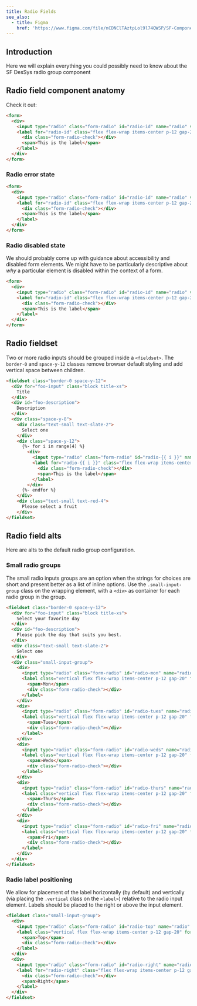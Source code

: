 ```yaml
---
title: Radio Fields
see_also:
  - title: Figma
    href: 'https://www.figma.com/file/nCDNClTAztpLol9l74QWSP/SF-Components?node-id=3861%3A3791'
---
```


## Introduction

Here we will explain everything you could possibly need to know about the SF DesSys radio group component

## Radio field component anatomy

Check it out:

```html highlight="(form-radio[-\w]*|radio-id)"
<form>
  <div>
    <input type="radio" class="form-radio" id="radio-id" name="radio" value="radio">
    <label for="radio-id" class="flex flex-wrap items-center p-12 gap-20">
      <div class="form-radio-check"></div>
      <span>This is the label</span>
    </label>
  </div>
</form>
```

### Radio error state

```html highlight="required"
<form>
  <div>
    <input type="radio" class="form-radio" id="radio-id" name="radio" value="radio" required>
    <label for="radio-id" class="flex flex-wrap items-center p-12 gap-20">
      <div class="form-radio-check"></div>
      <span>This is the label</span>
    </label>
  </div>
</form>
```

### Radio disabled state

We should probably come up with guidance about accessibility and disabled form elements. We might have to be particularly descriptive about _why_ a particular element is disabled within the context of a form.

```html highlight="disabled"
<form>
  <div>
    <input type="radio" class="form-radio" id="radio-id" name="radio" value="radio" disabled>
    <label for="radio-id" class="flex flex-wrap items-center p-12 gap-20">
      <div class="form-radio-check"></div>
      <span>This is the label</span>
    </label>
  </div>
</form>
```

## Radio fieldset

Two or more radio inputs should be grouped inside a `<fieldset>`. The `border-0` and `space-y-12` classes remove browser default styling and add vertical space between children.

```html
<fieldset class="border-0 space-y-12">
  <div for="foo-input" class="block title-xs">
    Title 
  </div>
  <div id="foo-description">
    Description
  </div>
  <div class="space-y-8">
    <div class="text-small text-slate-2">
      Select one
    </div>
    <div class="space-y-12">
      {%- for i in range(4) %}
        <div>
          <input type="radio" class="form-radio" id="radio-{{ i }}" name="radio" value="radio">
          <label for="radio-{{ i }}" class="flex flex-wrap items-center p-12 gap-20">
            <div class="form-radio-check"></div>
            <span>This is the label</span>
          </label>
        </div>
      {%- endfor %}
    </div>
    <div class="text-small text-red-4">
      Please select a fruit
    </div>
</fieldset>
```

## Radio field alts

Here are alts to the default radio group configuration.

### Small radio groups

The small radio inputs groups are an option when the strings for choices are short and present better as a list of inline options. Use the `.small-input-group` class on the wrapping element, with a `<div>` as container for each radio group in the group.

```html highlight="small-input-group"
<fieldset class="border-0 space-y-12">
  <div for="foo-input" class="block title-xs">
    Select your favorite day
  </div>
  <div id="foo-description">
    Please pick the day that suits you best.
  </div>
  <div class="text-small text-slate-2">
    Select one
  </div>
  <div class="small-input-group">
    <div>
      <input type="radio" class="form-radio" id="radio-mon" name="radio" value="radio">
      <label class="vertical flex flex-wrap items-center p-12 gap-20" for="radio-mon">
        <span>Mon</span>
        <div class="form-radio-check"></div>
      </label>
    </div>
    <div>
      <input type="radio" class="form-radio" id="radio-tues" name="radio" value="radio">
      <label class="vertical flex flex-wrap items-center p-12 gap-20" for="radio-tues">
        <span>Tues</span>
        <div class="form-radio-check"></div>
      </label>
    </div>
    <div>
      <input type="radio" class="form-radio" id="radio-weds" name="radio" value="radio">
      <label class="vertical flex flex-wrap items-center p-12 gap-20" for="radio-weds">
        <span>Weds</span>
        <div class="form-radio-check"></div>
      </label>
    </div>
    <div>
      <input type="radio" class="form-radio" id="radio-thurs" name="radio" value="radio">
      <label class="vertical flex flex-wrap items-center p-12 gap-20" for="radio-thurs">
        <span>Thurs</span>
        <div class="form-radio-check"></div>
      </label>
    </div>
    <div>
      <input type="radio" class="form-radio" id="radio-fri" name="radio" value="radio">
      <label class="vertical flex flex-wrap items-center p-12 gap-20" for="radio-fri">
        <span>Fri</span>
        <div class="form-radio-check"></div>
      </label>
    </div>
  </div>
</fieldset>
```

### Radio label positioning

We allow for placement of the label horizontally (by default) and vertically (via placing the `.vertical` class on the `<label>`) relative to the radio input element. Labels should be placed to the right or above the input element.

```html highlight="vertical"
<fieldset class="small-input-group">
  <div>
    <input type="radio" class="form-radio" id="radio-top" name="radio" value="radio">
    <label class="vertical flex flex-wrap items-center p-12 gap-20" for="radio-top">
      <span>Top</span>
      <div class="form-radio-check"></div>
    </label>
  </div>
  <div>
    <input type="radio" class="form-radio" id="radio-right" name="radio" value="radio">
    <label for="radio-right" class="flex flex-wrap items-center p-12 gap-20">
      <div class="form-radio-check"></div>
      <span>Right</span>
    </label>
  </div>
</fieldset>
```